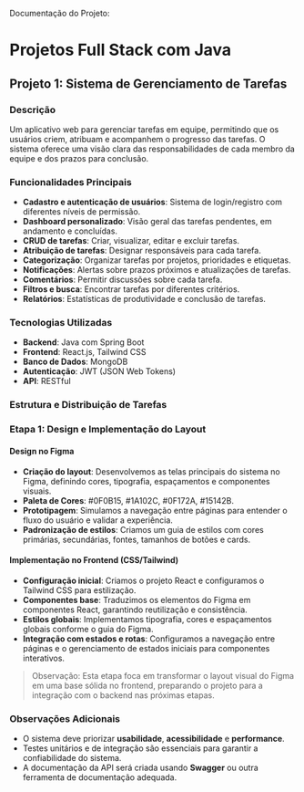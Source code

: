 Documentação do Projeto:

# Projetos Full Stack com Java

## Projeto 1: Sistema de Gerenciamento de Tarefas

### Descrição
Um aplicativo web para gerenciar tarefas em equipe, permitindo que os usuários criem, atribuam e acompanhem o progresso das tarefas. O sistema oferece uma visão clara das responsabilidades de cada membro da equipe e dos prazos para conclusão.

### Funcionalidades Principais
- **Cadastro e autenticação de usuários**: Sistema de login/registro com diferentes níveis de permissão.
- **Dashboard personalizado**: Visão geral das tarefas pendentes, em andamento e concluídas.
- **CRUD de tarefas**: Criar, visualizar, editar e excluir tarefas.
- **Atribuição de tarefas**: Designar responsáveis para cada tarefa.
- **Categorização**: Organizar tarefas por projetos, prioridades e etiquetas.
- **Notificações**: Alertas sobre prazos próximos e atualizações de tarefas.
- **Comentários**: Permitir discussões sobre cada tarefa.
- **Filtros e busca**: Encontrar tarefas por diferentes critérios.
- **Relatórios**: Estatísticas de produtividade e conclusão de tarefas.

### Tecnologias Utilizadas
- **Backend**: Java com Spring Boot
- **Frontend**: React.js, Tailwind CSS
- **Banco de Dados**: MongoDB
- **Autenticação**: JWT (JSON Web Tokens)
- **API**: RESTful

### Estrutura e Distribuição de Tarefas

### Etapa 1: Design e Implementação do Layout

#### Design no Figma
- **Criação do layout**: Desenvolvemos as telas principais do sistema no Figma, definindo cores, tipografia, espaçamentos e componentes visuais.
- **Paleta de Cores**: #0F0B15, #1A102C, #0F172A, #15142B.
- **Prototipagem**: Simulamos a navegação entre páginas para entender o fluxo do usuário e validar a experiência.
- **Padronização de estilos**: Criamos um guia de estilos com cores primárias, secundárias, fontes, tamanhos de botões e cards.

#### Implementação no Frontend (CSS/Tailwind)
- **Configuração inicial**: Criamos o projeto React e configuramos o Tailwind CSS para estilização.
- **Componentes base**: Traduzimos os elementos do Figma em componentes React, garantindo reutilização e consistência.
- **Estilos globais**: Implementamos tipografia, cores e espaçamentos globais conforme o guia do Figma.
- **Integração com estados e rotas**: Configuramos a navegação entre páginas e o gerenciamento de estados iniciais para componentes interativos.

> Observação: Esta etapa foca em transformar o layout visual do Figma em uma base sólida no frontend, preparando o projeto para a integração com o backend nas próximas etapas.

### Observações Adicionais
- O sistema deve priorizar **usabilidade**, **acessibilidade** e **performance**.
- Testes unitários e de integração são essenciais para garantir a confiabilidade do sistema.
- A documentação da API será criada usando **Swagger** ou outra ferramenta de documentação adequada.
